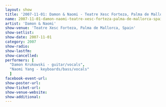 ```yaml
---
layout: show
title: '2007-11-01: Damon & Naomi - Teatre Xesc Forteza, Palma de Mallorca, Spain'
name: 2007-11-01-damon-naomi-teatre-xesc-forteza-palma-de-mallorca-spain
artist: 'Damon & Naomi'
show-venue: 'Teatre Xesc Forteza, Palma de Mallorca, Spain'
show-setlist: 
show-date: 2007-11-01
category: 2007
show-radio: 
show-lastfm: 
show-cancelled: 
performers: [
  "Damon Krukowski - guitar/vocals",
  "Naomi Yang - keyboards/bass/vocals"
  ]
facebook-event-url: 
show-poster-url: 
show-ticket-url: 
show-venue-website: 
show-additional: 
---
```


